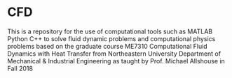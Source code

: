 # CFD
This is a repository for the use of computational tools such as MATLAB Python C++ to solve fluid dynamic problems and computational physics problems based on the graduate course ME7310 Computational Fluid Dynamics with Heat Transfer from Northeastern University Department of Mechanical &amp; Industrial Engineering as taught by Prof. Michael Allshouse in Fall 2018
